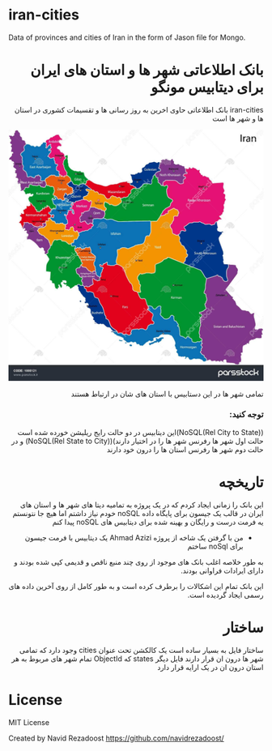# iran-cities
Data of provinces and cities of Iran in the form of Jason file for Mongo.

<div dir="rtl">
  
# بانک اطلاعاتی شهر ها و استان های ایران برای دیتابیس مونگو

iran-cities بانک اطلاعاتی حاوی اخرین به روز رسانی ها و تقسیمات کشوری در استان ها و شهر ها است

![Divisions of Iran](/images/1008121-نقشه-جمهوری-اسلامی-ایران-با-استان-های-رنگی-در-رنگ-های-روشن.jpg)
    
تمامی شهر ها در این دستابیس با استان های شان در ارتباط هستند

### توجه کنید:
 (NoSQL(Rel City to State))این دیتابیس در دو حالت رایج ریلیشن  خورده شده است حالت اول شهر ها رفرنس شهر ها را در اختیار دارند)(NoSQL(Rel State to City)) و در حالت دوم شهر ها رفرنس استان ها را درون خود دارند
    
    
# تاریخچه
این بانک را زمانی ایجاد کردم که در یک پروژه به تمامیه دیتا های شهر ها و استان های ایران در قالب یک جیسون برای پایگاه داده noSQL 
خودم نیاز داشتم اما هیچ جا نتونستم یه فرمت درست و رایگان و بهینه شده برای دیتابیس های noSQL پیدا کنم
    
    
- من با گرفتن یک شاخه از پروژه Ahmad Azizi یک دیتابیس با فرمت جیسون برای  noSql ساختم

به طور خلاصه اغلب بانک های موجود از روی چند منبع ناقص و قدیمی کپی شده بودند و دارای ایرادات فراوانی بودند.

این بانک تمام این اشکالات را برطرف کرده است و به طور کامل از روی آخرین داده های رسمی ایجاد گردیده است.


# ساختار
ساختار فایل به بسیار ساده است یک کالکشن تحت عنوان cities وجود دارد که تمامی شهر ها درون ان قرار دارند
فایل دیگر states که ObjectId تمام شهر های مربوط به هر استان درون ان در یک ارایه قرار دارد



</div>

# License
MIT License

Created by Navid Rezadoost https://github.com/navidrezadoost/